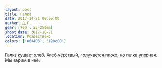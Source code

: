 ```yaml
---
layout: post
title: Галка
date: 2017-10-21 00:00:00
author: Д.Г.
gear: [70D , 55-250mm]
shoot_date: 2017-10-21
location: Рождествено
colors: ['060403', '120c08']
---
```

Галка кушает хлеб. Хлеб чёрствый, получается плохо, но галка упорная. Мы верим в неё.
